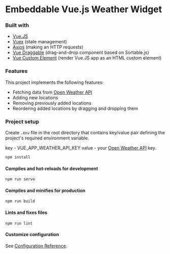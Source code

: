 # Embeddable Vue.js Weather Widget

### Built with

* [Vue.JS](https://vuejs.org/)
* [Vuex](https://vuex.vuejs.org/) (state management)
* [Axios](https://axios-http.com/) (making an HTTP requests)
* [Vue Draggable](https://sortablejs.github.io/Vue.Draggable/#/simple) (drag-and-drop component based on Sortable.js)
* [Vue Custom Element](https://karol-f.github.io/vue-custom-element/#//) (render Vue.JS app as an HTML custom element)

### Features

This project implements the following features:

* Fetching data from [Open Weather API](https://openweathermap.org/api)
* Adding new locations
* Removing previously added locations
* Reordering added locations by dragging and dropping them

### Project setup
Create ```.env``` file in the root directory that contains key/value pair
defining the project's required environment variable.

key - VUE_APP_WEATHER_API_KEY
value - your [Open Weather API](https://openweathermap.org/api) key.
```
npm install
```

#### Compiles and hot-reloads for development
```
npm run serve
```

#### Compiles and minifies for production
```
npm run build
```

#### Lints and fixes files
```
npm run lint
```

#### Customize configuration
See [Configuration Reference](https://cli.vuejs.org/config/).
